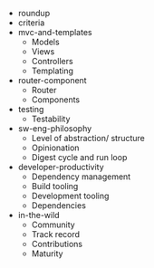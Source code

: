 - roundup
- criteria
- mvc-and-templates
	- Models
	- Views
	- Controllers
	- Templating
- router-component
	- Router
	- Components
- testing
	- Testability
- sw-eng-philosophy
	- Level of abstraction/ structure
	- Opinionation
	- Digest cycle and run loop
- developer-productivity
	- Dependency management
	- Build tooling
	- Development tooling
	- Dependencies
- in-the-wild
	- Community
	- Track record
	- Contributions
	- Maturity
